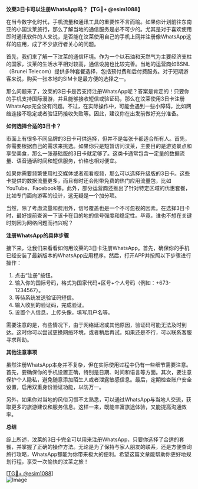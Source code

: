 **汶莱3日卡可以注册WhatsApp吗？【TG💪+ @esim1088】**

在当今数字化时代，手机流量和通讯工具的重要性不言而喻。如果你计划前往东南亚的小国汶莱旅行，那么了解当地的通信服务是必不可少的。尤其是对于喜欢使用即时通讯软件的人来说，是否能在汶莱使用自己的手机上网并注册像WhatsApp这样的应用，成了不少旅行者关心的问题。

首先，我们来了解一下汶莱的通信环境。作为一个以石油和天然气为主要经济支柱的国家，汶莱的生活水平相对较高，通信设施也比较完善。当地的运营商如BSNL（Brunei Telecom）提供多种套餐选择，包括预付费和后付费服务。对于短期游客来说，购买一张本地的SIM卡是最方便的选择之一。

那么问题来了，汶莱的3日卡是否支持注册WhatsApp呢？答案是肯定的！只要你的手机支持国际漫游，并且能够接收短信或验证码，那么在汶莱使用3日卡注册WhatsApp完全没有问题。不过，在实际操作中，可能会遇到一些小障碍，比如网络连接不稳定或者验证码接收失败等。因此，建议你在出发前做好充分准备。

**如何选择合适的3日卡？**

市面上有很多不同品牌的3日卡可供选择，但并不是每张卡都适合所有人。首先，你需要根据自己的需求来挑选。如果你只是短暂访问汶莱，主要目的是游览景点和享受美食，那么一张基础版的3日卡就足够了。这类卡通常包含一定量的数据流量、语音通话时间和短信服务，价格也相对便宜。

如果你需要频繁使用社交媒体或者观看视频，那么可以选择升级版的3日卡。这些卡提供的数据流量更多，而且有时还会附带免费的热门应用流量包，比如YouTube、Facebook等。此外，部分运营商还推出了针对特定区域的优惠套餐，比如专门面向游客的设计，这无疑是一个加分项。

当然，除了考虑流量和费用外，信号覆盖也是一个不可忽视的因素。在选择3日卡时，最好提前查询一下该卡在目的地的信号强度和稳定性。毕竟，谁也不想在关键时刻因为网络问题而扫兴呢？

**注册WhatsApp的具体步骤**

接下来，让我们来看看如何用汶莱的3日卡注册WhatsApp。首先，确保你的手机已经安装了最新版本的WhatsApp应用程序。然后，打开APP并按照以下步骤进行操作：

1. 点击“注册”按钮。
2. 输入你的国际号码，格式为国家代码+区号+个人号码（例如：+673-1234567）。
3. 等待系统发送验证码短信。
4. 输入收到的验证码，完成验证。
5. 设置个人信息，上传头像，填写用户名等。

需要注意的是，有些情况下，由于网络延迟或其他原因，验证码可能无法及时到达。这时你可以尝试更换网络环境，或者稍后再试。如果还是不行，可以联系客服寻求帮助。

**其他注意事项**

虽然注册WhatsApp本身并不复杂，但在实际使用过程中仍有一些细节需要注意。首先，要确保你的手机设置正确，特别是日期、时间和语言等方面。其次，要注意保护个人隐私，避免随意添加陌生人或者泄露敏感信息。最后，定期检查账户安全设置，启用双重身份验证功能，以防万一。

另外，如果你对当地的风俗习惯不太熟悉，可以通过WhatsApp与当地人交流，获取更多的旅游建议和服务信息。这样一来，既能丰富旅途体验，又能提高沟通效率。

**总结**

综上所述，汶莱的3日卡完全可以用来注册WhatsApp，只要你选择了合适的套餐，并掌握了正确的操作方法。无论是为了保持与家人朋友的联系，还是方便查询旅行攻略，WhatsApp都能为你带来极大的便利。希望这篇文章能帮助你更好地规划行程，享受一次愉快的汶莱之旅！

[[TG💪+ @esim1088](https://t.me/s/esim1088)]  
![Image](https://i.postimg.cc/4NQfJmqS/Snipaste-2025-05-13-00-14-12.png)